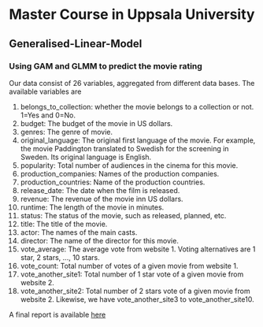 # Master Course in Uppsala University
## Generalised-Linear-Model
### Using GAM and GLMM to predict the movie rating

Our data consist of 26 variables, aggregated from different data bases. The available variables are
1. belongs_to_collection: whether the movie belongs to a collection or not. 1=Yes and 0=No.
2. budget: The budget of the movie in US dollars.
3. genres: The genre of movie.
4. original_language: The original first language of the movie. For example, the movie Paddington translated to Swedish for the screening in Sweden. Its original language is English.
5. popularity: Total number of audiences in the cinema for this movie.
6. production_companies: Names of the production companies.
7. production_countries: Name of the production countries.
8. release_date: The date when the film is released.
9. revenue: The revenue of the movie inn US dollars.
10. runtime: The length of the movie in minutes.
11. status: The status of the movie, such as released, planned, etc.
12. title: The title of the movie.
13. actor: The names of the main casts.
14. director: The name of the director for this movie.
15. vote_average: The average vote from website 1. Voting alternatives are 1 star, 2 stars, ..., 10 stars.
16. vote_count: Total number of votes of a given movie from website 1.
17. vote_another_site1: Total number of 1 star vote of a given movie from website 2.
18. vote_another_site2: Total number of 2 stars vote of a given movie from website 2. Likewise, we have vote_another_site3 to vote_another_site10.

A final report is available [here](https://github.com/Bolin-Wu/Predicting_Movie_Rating_with_Generalized_Linear_Model/blob/master/Final_Project_Bolin.pdf)
